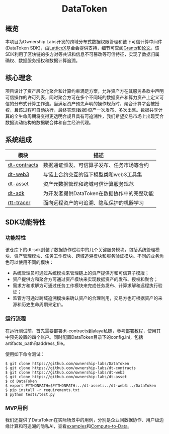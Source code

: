 <h1 align="center">DataToken</h1>

## 概览

本项目为Ownership Labs开发的跨域分布式数据权限管理和链下可信计算中间件(DataToken SDK)，由[LatticeX](https://github.com/LatticeX-Foundation)基金会提供支持，细节可查阅[Grants](./docs/grants_cn.md)和[论文](./docs/white_paper.md)。该SDK利用了区块链的多方对等共识和信息不可篡改等可信特征，实现了数据归属确权、数据服务授权和数据计算追溯。

## 核心理念

项目设计了资产层次化聚合和计算约束满足方案，允许资产方在其服务条款中声明可信操作的许可列表，同时聚合方可在多个不同域的数据资产和算力资产上定义可信的分布式计算工作流。当满足资产预先声明的操作规范时，聚合计算才会被授权，且该过程可自动执行，最终实现(数据)资产一次发布、多次出售。数据共享计算的全生命周期将变得更透明合规且具有可追溯性，我们希望交易市场上出现契合数据流动结构的数据联合体和自主经济代理。

## 系统组成

| 模块                     | 描述                                                                                     |
| -------------------------- | ----------------------------------------------------------------------------------------------- |
| [dt-contracts](https://github.com/ownership-labs/dt-contracts)            | 数据通证颁发、可信算子发布、任务市场等合约                                          |
| [dt-web3](https://github.com/ownership-labs/dt-web3)            | 与链上合约交互的链下模型类和web3工具集                                          |
| [dt-asset](https://github.com/ownership-labs/dt-asset)             | 资产元数据管理和跨域可信计算服务规范                                           |
| [dt-sdk](https://github.com/ownership-labs/DataToken/dt_sdk)           | 为开发者提供DataToken在数据协作中的完整功能                                         |
| [rtt-tracer](https://github.com/ownership-labs/Compute-to-Data)            | 面向远程资产的可追溯、隐私保护的机器学习 |

## SDK功能特性

### 功能特性

该仓库下的dt-sdk封装了数据协作过程中的几个关键服务模块，包括系统管理模块、资产管理模块、任务工作模块、跨域追溯模块和服务验证模块。不同的业务角色可以使用不同的模块：

- 系统管理员可通过系统模块来管理链上的资产提供方和可信算子模版；
- 资产提供方和聚合方可通过资产模块来实现数据资产的发布、授权和聚合；
- 需求方和求解方可通过任务工作模块来完成任务发布、计算求解和远程执行验证；
- 监管方可通过跨域追溯模块来确认资产的合理利用，交易方也可根据资产的来源和历史生命周期来定价。

### 运行流程

在运行测试前，首先需要部署dt-contracts到alaya私链，参考[部署教程](https://github.com/ownership-labs/dt-contracts)，使用其中预先设置的四个账户。同时配置DataToken目录下的config.ini，包括artifacts_path和address_file。

使用如下命令测试：
```
$ git clone https://github.com/ownership-labs/DataToken
$ git clone https://github.com/ownership-labs/dt-contracts
$ git clone https://github.com/ownership-labs/dt-web3
$ git clone https://github.com/ownership-labs/dt-asset
$ cd DataToken
$ export PYTHONPATH=$PYTHONPATH:../dt-asset:../dt-web3:../DataToken
$ pip install -r requirements.txt
$ python tests/test.py
```

### MVP用例

我们还提供了DataToken在实际场景中的用例，分别是企业间数据协作、用户级边缘计算和可追溯的隐私AI，查看[examples](./examples)和[Compute-to-Data](https://github.com/ownership-labs/Compute-to-Data)。